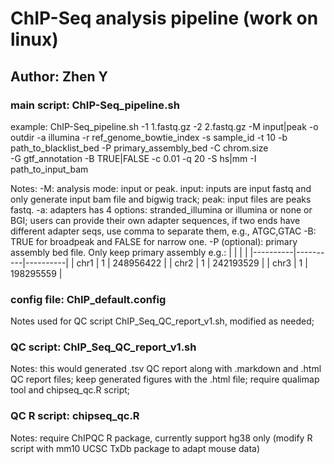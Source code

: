# ChIP-Seq analysis pipeline (work on linux)
## Author: Zhen Y

### main script: ChIP-Seq_pipeline.sh
example: ChIP-Seq_pipeline.sh -1 1.fastq.gz -2 2.fastq.gz -M input|peak -o outdir -a illumina -r ref_genome_bowtie_index -s sample_id -t 10 -b path_to_blacklist_bed -P primary_assembly_bed -C chrom.size \
-G gtf_annotation -B TRUE|FALSE -c 0.01 -q 20 -S hs|mm -I path_to_input_bam

Notes: -M: analysis mode: input or peak. input: inputs are input fastq and only generate input bam file and bigwig track; peak: input files are peaks fastq.
       -a: adapters has 4 options: stranded_illumina or illumina or none or BGI; users can provide their own adapter sequences, if two ends have different adapter seqs, use comma to separate them, e.g., ATGC,GTAC
       -B: TRUE for broadpeak and FALSE for narrow one.
       -P (optional): primary assembly bed file. Only keep primary assembly e.g.:
       |    |    |    |
       |----------|----------|----------|
       | chr1    | 1     | 248956422     |
       | chr2    | 1     | 242193529     |
       | chr3    | 1     | 198295559     |
       
### config file: ChIP_default.config
Notes used for QC script ChIP_Seq_QC_report_v1.sh, modified as needed;

### QC script: ChIP_Seq_QC_report_v1.sh
Notes: this would generated .tsv QC report along with .markdown and .html QC report files; keep generated figures with the .html file; require qualimap tool and chipseq_qc.R script;

### QC R script: chipseq_qc.R
Notes: require ChIPQC R package, currently support hg38 only (modify R script with mm10 UCSC TxDb package to adapt mouse data)


